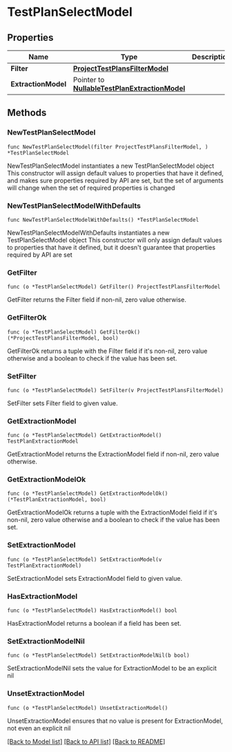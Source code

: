 # TestPlanSelectModel

## Properties

Name | Type | Description | Notes
------------ | ------------- | ------------- | -------------
**Filter** | [**ProjectTestPlansFilterModel**](ProjectTestPlansFilterModel.md) |  | 
**ExtractionModel** | Pointer to [**NullableTestPlanExtractionModel**](TestPlanExtractionModel.md) |  | [optional] 

## Methods

### NewTestPlanSelectModel

`func NewTestPlanSelectModel(filter ProjectTestPlansFilterModel, ) *TestPlanSelectModel`

NewTestPlanSelectModel instantiates a new TestPlanSelectModel object
This constructor will assign default values to properties that have it defined,
and makes sure properties required by API are set, but the set of arguments
will change when the set of required properties is changed

### NewTestPlanSelectModelWithDefaults

`func NewTestPlanSelectModelWithDefaults() *TestPlanSelectModel`

NewTestPlanSelectModelWithDefaults instantiates a new TestPlanSelectModel object
This constructor will only assign default values to properties that have it defined,
but it doesn't guarantee that properties required by API are set

### GetFilter

`func (o *TestPlanSelectModel) GetFilter() ProjectTestPlansFilterModel`

GetFilter returns the Filter field if non-nil, zero value otherwise.

### GetFilterOk

`func (o *TestPlanSelectModel) GetFilterOk() (*ProjectTestPlansFilterModel, bool)`

GetFilterOk returns a tuple with the Filter field if it's non-nil, zero value otherwise
and a boolean to check if the value has been set.

### SetFilter

`func (o *TestPlanSelectModel) SetFilter(v ProjectTestPlansFilterModel)`

SetFilter sets Filter field to given value.


### GetExtractionModel

`func (o *TestPlanSelectModel) GetExtractionModel() TestPlanExtractionModel`

GetExtractionModel returns the ExtractionModel field if non-nil, zero value otherwise.

### GetExtractionModelOk

`func (o *TestPlanSelectModel) GetExtractionModelOk() (*TestPlanExtractionModel, bool)`

GetExtractionModelOk returns a tuple with the ExtractionModel field if it's non-nil, zero value otherwise
and a boolean to check if the value has been set.

### SetExtractionModel

`func (o *TestPlanSelectModel) SetExtractionModel(v TestPlanExtractionModel)`

SetExtractionModel sets ExtractionModel field to given value.

### HasExtractionModel

`func (o *TestPlanSelectModel) HasExtractionModel() bool`

HasExtractionModel returns a boolean if a field has been set.

### SetExtractionModelNil

`func (o *TestPlanSelectModel) SetExtractionModelNil(b bool)`

 SetExtractionModelNil sets the value for ExtractionModel to be an explicit nil

### UnsetExtractionModel
`func (o *TestPlanSelectModel) UnsetExtractionModel()`

UnsetExtractionModel ensures that no value is present for ExtractionModel, not even an explicit nil

[[Back to Model list]](../README.md#documentation-for-models) [[Back to API list]](../README.md#documentation-for-api-endpoints) [[Back to README]](../README.md)



